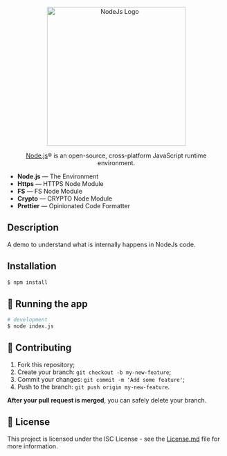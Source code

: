 <p align="center">
  <a href="https://nodejs.org/en" target="blank"><img src="https://nodejs.org/static/images/logo.svg" width="320" alt="NodeJs Logo" /></a>
</p>

  <p align="center"><a href="http://nodejs.org" target="blank">Node.js</a>® is an open-source, cross-platform JavaScript runtime environment.</p>


- **Node.js** — The Environment
- **Https** — HTTPS Node Module
- **FS** — FS Node Module
- **Crypto** — CRYPTO Node Module
- **Prettier** — Opinionated Code Formatter
   
## Description

A demo to understand what is internally happens in NodeJs code.

## Installation

```bash
$ npm install
```

## 🚀 Running the app

```bash
# development
$ node index.js
```

## 🤝 Contributing

1. Fork this repository;
2. Create your branch: `git checkout -b my-new-feature`;
3. Commit your changes: `git commit -m 'Add some feature'`;
4. Push to the branch: `git push origin my-new-feature`.

**After your pull request is merged**, you can safely delete your branch.


## 📝 License

This project is licensed under the ISC License - see the [License.md](License.md) file for more information.